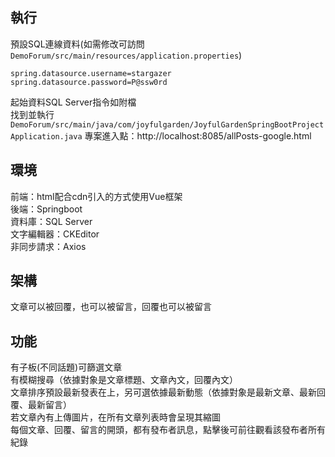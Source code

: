## 執行  
預設SQL連線資料(如需修改可訪問`DemoForum/src/main/resources/application.properties`)  
```
spring.datasource.username=stargazer
spring.datasource.password=P@ssw0rd
```
起始資料SQL Server指令如附檔   
找到並執行 `DemoForum/src/main/java/com/joyfulgarden/JoyfulGardenSpringBootProjectApplication.java`
專案進入點：http://localhost:8085/allPosts-google.html  

## 環境
前端：html配合cdn引入的方式使用Vue框架  
後端：Springboot  
資料庫：SQL Server  
文字編輯器：CKEditor  
非同步請求：Axios  

## 架構  
文章可以被回覆，也可以被留言，回覆也可以被留言  

## 功能  
有子板(不同話題)可篩選文章  
有模糊搜尋（依據對象是文章標題、文章內文，回覆內文）  
文章排序預設最新發表在上，另可選依據最新動態（依據對象是最新文章、最新回覆、最新留言）  
若文章內有上傳圖片，在所有文章列表時會呈現其縮圖  
每個文章、回覆、留言的開頭，都有發布者訊息，點擊後可前往觀看該發布者所有紀錄  
